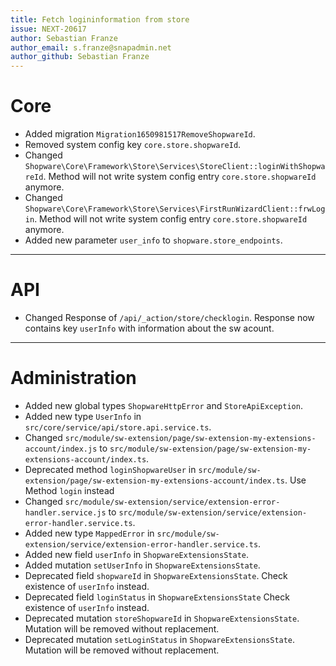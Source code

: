 ```yaml
---
title: Fetch logininformation from store
issue: NEXT-20617
author: Sebastian Franze
author_email: s.franze@snapadmin.net
author_github: Sebastian Franze
---
```

# Core
* Added migration `Migration1650981517RemoveShopwareId`.
* Removed system config key `core.store.shopwareId`.
* Changed `Shopware\Core\Framework\Store\Services\StoreClient::loginWithShopwareId`. Method will not write system config entry `core.store.shopwareId` anymore.
* Changed `Shopware\Core\Framework\Store\Services\FirstRunWizardClient::frwLogin`. Method will not write system config entry `core.store.shopwareId` anymore.
* Added new parameter `user_info` to `shopware.store_endpoints`.
___
# API
* Changed Response of `/api/_action/store/checklogin`. Response now contains key `userInfo` with information about the sw acount.
___
# Administration
* Added new global types `ShopwareHttpError` and `StoreApiException`.
* Added new type `UserInfo` in `src/core/service/api/store.api.service.ts`.
* Changed `src/module/sw-extension/page/sw-extension-my-extensions-account/index.js` to `src/module/sw-extension/page/sw-extension-my-extensions-account/index.ts`.
* Deprecated method `loginShopwareUser` in `src/module/sw-extension/page/sw-extension-my-extensions-account/index.ts`. Use Method `login` instead
* Changed `src/module/sw-extension/service/extension-error-handler.service.js` to `src/module/sw-extension/service/extension-error-handler.service.ts`.
* Added new type `MappedError` in `src/module/sw-extension/service/extension-error-handler.service.ts`.
* Added new field `userInfo` in `ShopwareExtensionsState`.
* Added mutation `setUserInfo` in `ShopwareExtensionsState`.
* Deprecated field `shopwareId` in `ShopwareExtensionsState`. Check existence of `userInfo` instead.
* Deprecated field `loginStatus` in `ShopwareExtensionsState` Check existence of `userInfo` instead.
* Deprecated mutation `storeShopwareId` in `ShopwareExtensionsState`. Mutation will be removed without replacement.
* Deprecated mutation `setLoginStatus` in `ShopwareExtensionsState`. Mutation will be removed without replacement.
